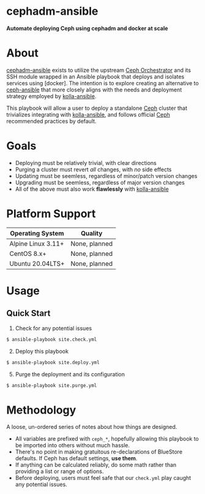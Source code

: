 cephadm-ansible
===================
**Automate deploying Ceph using cephadm and docker at scale**

About
===================
[cephadm-ansible] exists to utilize the upstream [Ceph Orchestrator]
and its SSH module wrapped in an Ansible playbook that deploys and
isolates services using [docker]. The intention is to explore creating
an alternative to [ceph-ansible] that more closely aligns with the
needs and deployment strategy employed by [kolla-ansible].

This playbook will allow a user to deploy a standalone [Ceph] cluster
that trivializes integrating with [kolla-ansible], and follows
official [Ceph] recommended practices by default.

Goals
===================
* Deploying must be relatively trivial, with clear directions
* Purging a cluster must revert _all_ changes, with _no_ side effects
* Updating must be seemless, regardless of minor/patch version changes
* Upgrading must be seemless, regardless of major version changes
* All of the above must also work **flawlessly** with [kolla-ansible]

Platform Support
==============================
| Operating System   | Quality |
| ------------------ | ------- |
| Alpine Linux 3.11+ | None, planned
| CentOS 8.x+        | None, planned
| Ubuntu 20.04LTS+   | None, planned

Usage
===================

Quick Start
-------------------

1. Check for any potential issues
```sh
$ ansible-playbook site.check.yml
```

2. Deploy this playbook
```sh
$ ansible-playbook site.deploy.yml
```

5. Purge the deployment and its configuration
```sh
$ ansible-playbook site.purge.yml
```

Methodology
==============================
A loose, un-ordered series of notes about how things are designed.

* All variables are prefixed with `ceph_*`, hopefully allowing this
  playbook to be imported into others without much hassle.
* There's no point in making gratuitous re-declarations of BlueStore
  defaults.  If Ceph has default settings, **use them**.
* If anything can be calculated reliably, do some math rather than
  providing a list or range of options.
* Before deploying, users must feel safe that our `check.yml` play
  caught any potential issues.

[ceph]: ceph.com
[ceph orchestrator]: https://docs.ceph.com/docs/master/mgr/orchestrator_cli/
[ceph-ansible]: https://github.com/ceph/ceph-ansible
[cephadm]: https://docs.ceph.com/docs/master/bootstrap
[cephadm-ansible]: https://github.com/jcmdln/cephadm-ansible
[kolla-ansible]: https://github.com/openstack/kolla-ansible
